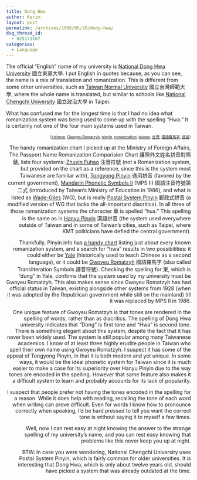 ```yaml
---
title: Dong Hwa
author: Kerim
layout: post
permalink: /archives/2006/05/20/dong-hwa/
dsq_thread_id:
  - 825171167
categories:
  - Language
---
```

The official &#8220;English&#8221; name of my university is <a href="http://www.ndhu.edu.tw/" onclick="_gaq.push(['_trackEvent', 'outbound-article', 'http://www.ndhu.edu.tw/', 'National Dong Hwa University']);" >National Dong Hwa University</a> 國立東華大學. I put English in quotes because, as you can see, the name is a mix of translation and romanization. This is different from some other universities, such as <a href="http://www.ntnu.edu.tw/" onclick="_gaq.push(['_trackEvent', 'outbound-article', 'http://www.ntnu.edu.tw/', 'Taiwan Normal University']);" >Taiwan Normal University</a> 國立台灣師範大學, where the whole name is translated, but similar to schools like <a href="http://www.nccu.edu.tw" onclick="_gaq.push(['_trackEvent', 'outbound-article', 'http://www.nccu.edu.tw', 'National Chengchi University']);" >National Chengchi University</a> 國立政治大學 in Taipei.

What has confused me for the longest time is that I had no idea what romanization system was being used to come up with the spelling &#8220;Hwa.&#8221; It is certainly not one of the four main systems used in Taiwan.

<!-- technorati tags start -->

<div style="text-align:right;">
  <span style="font-size:x-small;">{<a href="http://www.technorati.com/tag/chinese" onclick="_gaq.push(['_trackEvent', 'outbound-article', 'http://www.technorati.com/tag/chinese', 'chinese']);"  rel="tag">chinese</a>, <a href="http://www.technorati.com/tag/Gwoyeu Romatzyh" onclick="_gaq.push(['_trackEvent', 'outbound-article', 'http://www.technorati.com/tag/Gwoyeu Romatzyh', 'Gwoyeu Romatzyh']);"  rel="tag">Gwoyeu Romatzyh</a>, <a href="http://www.technorati.com/tag/pinyin" onclick="_gaq.push(['_trackEvent', 'outbound-article', 'http://www.technorati.com/tag/pinyin', 'pinyin']);"  rel="tag">pinyin</a>, <a href="http://www.technorati.com/tag/romanization" onclick="_gaq.push(['_trackEvent', 'outbound-article', 'http://www.technorati.com/tag/romanization', 'romanization']);"  rel="tag">romanization</a>, <a href="http://www.technorati.com/tag/taiwan" onclick="_gaq.push(['_trackEvent', 'outbound-article', 'http://www.technorati.com/tag/taiwan', 'taiwan']);"  rel="tag">taiwan</a>, <a href="http://www.technorati.com/tag/台灣" onclick="_gaq.push(['_trackEvent', 'outbound-article', 'http://www.technorati.com/tag/台灣', '台灣']);"  rel="tag">台灣</a>, <a href="http://www.technorati.com/tag/國語羅馬字" onclick="_gaq.push(['_trackEvent', 'outbound-article', 'http://www.technorati.com/tag/國語羅馬字', '國語羅馬字']);"  rel="tag">國語羅馬字</a>, <a href="http://www.technorati.com/tag/語言" onclick="_gaq.push(['_trackEvent', 'outbound-article', 'http://www.technorati.com/tag/語言', '語言']);"  rel="tag">語言</a>}</span>


<!-- technorati tags end -->

  
<!--more-->

The handy romanization chart I picked up at the Ministry of Foreign Affairs, The Passport Name Romanization Comparision Chart 護照外文姓名拼音對照錶, lists four systems: <a href="http://en.wikipedia.org/wiki/Zhuyin" onclick="_gaq.push(['_trackEvent', 'outbound-article', 'http://en.wikipedia.org/wiki/Zhuyin', 'Zhuyin Fuhao']);" >Zhuyin Fuhao</a> 注音符號 (not a Romanization system, but provided on the chart as a reference, since this is the system most Taiwanese are familiar with), <a href="http://en.wikipedia.org/wiki/Tongyong_Pinyin" onclick="_gaq.push(['_trackEvent', 'outbound-article', 'http://en.wikipedia.org/wiki/Tongyong_Pinyin', 'Tongyong Pinyin']);" >Tongyong Pinyin</a> 通用拼音 (favored by the current government), <a href="http://en.wikipedia.org/wiki/Mandarin_Phonetic_Symbols_II" onclick="_gaq.push(['_trackEvent', 'outbound-article', 'http://en.wikipedia.org/wiki/Mandarin_Phonetic_Symbols_II', 'Mandarin Phonetic Symbols II']);" >Mandarin Phonetic Symbols II</a> (MPS II) 國語注音符號第二式 (introduced by Taiwan&#8217;s Ministry of Education in 1986), and what is listed as <a href="http://en.wikipedia.org/wiki/Wade-Giles" onclick="_gaq.push(['_trackEvent', 'outbound-article', 'http://en.wikipedia.org/wiki/Wade-Giles', 'Wade-Giles']);" >Wade-Giles</a> (WG), but is really <a href="http://en.wikipedia.org/wiki/Postal_System_Pinyin" onclick="_gaq.push(['_trackEvent', 'outbound-article', 'http://en.wikipedia.org/wiki/Postal_System_Pinyin', 'Postal System Pinyin']);" >Postal System Pinyin</a> 郵政式拼音 (a modified version of WG that lacks the all-important diacritics). In all three of those romanization systems the character 華 is spelled &#8220;hua.&#8221; This spelling is the same as in <a href="http://en.wikipedia.org/wiki/Pinyin" onclick="_gaq.push(['_trackEvent', 'outbound-article', 'http://en.wikipedia.org/wiki/Pinyin', 'Hanyu Pinyin']);" >Hanyu Pinyin</a> 漢語拼音 (the system used everywhere outside of Taiwan and in some of Taiwan&#8217;s cities, such as Taipei, where KMT politicians have defied the central government).

Thankfully, Pinyin.info has <a href="http://www.pinyin.info/romanization/compare/gwoyeu_romatzyh.html" onclick="_gaq.push(['_trackEvent', 'outbound-article', 'http://www.pinyin.info/romanization/compare/gwoyeu_romatzyh.html', 'a handy chart']);" >a handy chart</a> listing just about every known romanization system, and a search for &#8220;hwa&#8221; results in two possibilities: it could either be <a href="http://en.wikipedia.org/wiki/Yale_Romanization#Mandarin" onclick="_gaq.push(['_trackEvent', 'outbound-article', 'http://en.wikipedia.org/wiki/Yale_Romanization#Mandarin', 'Yale']);" >Yale</a> (historically used to teach Chinese as a second language), or it could be <a href="http://en.wikipedia.org/wiki/Gwoyeu_Romatzyh" onclick="_gaq.push(['_trackEvent', 'outbound-article', 'http://en.wikipedia.org/wiki/Gwoyeu_Romatzyh', 'Gwoyeu Romatzyh']);" >Gwoyeu Romatzyh</a> 國語羅馬字 (also called Transliteration Symbols 譯音符號). Checking the spelling for 東, which is &#8220;dung&#8221; in Yale, confirms that the system used by my university must be Gwoyeu Romatzyh. This also makes sense since Gwoyeu Romatzyh has had official status in Taiwan, existing alongside other systems from 1928 (when it was adopted by the Republican government while still on the mainland) till it was replaced by MPS II in 1986.

One unique feature of Gwoyeu Romatzyh is that tones are rendered in the spelling of words, rather than as diacritics. The spelling of Dong Hwa university indicates that &#8220;Dong&#8221; is first tone and &#8220;Hwa&#8221; is second tone. There is something elegant about this system, despite the fact that it has never been widely used. The system is still popular among many Taiwanese academics. I know of at least three highly erudite people in Taiwan who spell their own name using Gwoyeu Romatzyh. I suspect it has some of the appeal of Tongyong Pinyin, in that it is both modern and yet unique. In some ways, it would be the ideal phonetic system for Taiwan since it is much easier to make a case for its superiority over Hanyu Pinyin due to the way tones are encoded in the spelling. However that same feature also makes it a difficult system to learn and probably accounts for its lack of popularity.

I suspect that people prefer not having the tones encoded in the spelling for a reason. While it does help with reading, recalling the tone of each word when writing can prove difficult. Even for words I know how to pronounce correctly when speaking, I&#8217;d be hard pressed to tell you want the correct tone is without saying it to myself a few times.

Well, now I can rest easy at night knowing the answer to the strange spelling of my university&#8217;s name, and you can rest easy knowing that problems like this never keep you up at night.

BTW: In case you were wondering, National Chengchi University uses Postal System Pinyin, which is fairly common for older universities. It is interesting that Dong Hwa, which is only about twelve years old, should have picked a system that was already outdated at the time.

